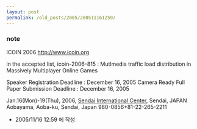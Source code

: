 ```yaml
---
layout: post
permalink: /old_posts/2005/200511161259/
---
```


### note

ICOIN 2006
<a href="http://www.icoin.org/">http://www.icoin.org</a>

in the accepted list,
icoin-2006-815 : Mutlmedia traffic load distribution in Massively Multiplayer Online Games

Speaker Registration Deadline : December 16, 2005
Camera Ready Full Paper Submission Deadline : December 16, 2005

Jan.16(Mon)-19(Thu), 2006,
<a href="http://www.sira.or.jp/icenter/index_e.html">Sendai International Center</a>, Sendai, JAPAN 
Aobayama, Aoba-ku, Sendai, Japan 980-0856+81-22-265-2211



- 2005/11/16 12:59 에 작성